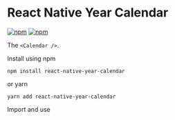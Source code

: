 # React Native Year Calendar
[![npm](https://img.shields.io/npm/v/react-native-year-calendar.svg)](https://npmjs.com/package/react-native-year-calendar) [![npm](https://img.shields.io/npm/dm/react-native-year-calendar.svg)](https://npmjs.com/package/react-native-year-calendar)

The ```<Calendar />```.

Install using npm

``npm install react-native-year-calendar ``

or yarn

``yarn add react-native-year-calendar``

Import and use